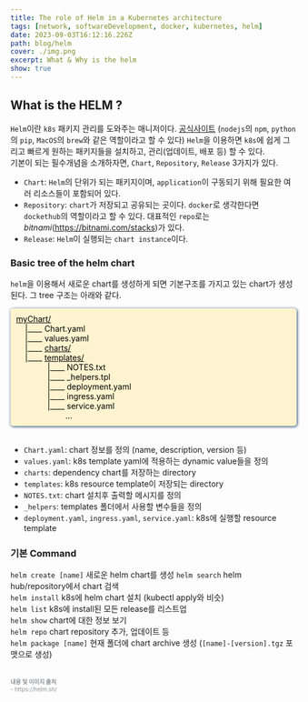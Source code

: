 ```yaml
---
title: The role of Helm in a Kubernetes architecture
tags: [network, softwareDevelopment, docker, kubernetes, helm]
date: 2023-09-03T16:12:16.226Z
path: blog/helm
cover: ./img.png
excerpt: What & Why is the helm
show: true
---
```


## What is the HELM ?

`Helm`이란 `k8s` 패키지 관리를 도와주는 매니저이다. <a href='https://helm.sh/' target="_blank" rel="noopener noreferrer">공식사이트</a> (`nodejs`의 `npm`, `python`의 `pip`, `MacOS`의 `brew`와 같은 역할이라고 할 수 있다) `Helm`을 이용하면 `k8s`에 쉽게 그리고 빠르게 원하는 패키지들을 설치하고, 관리(업데이트, 배포 등) 할 수 있다.  
기본이 되는 필수개념을 소개하자면, `Chart`, `Repository`, `Release` 3가지가 있다. 

- `Chart`: `Helm`의 단위가 되는 패키지이며, `application`이 구동되기 위해 필요한 여러 리소스들이 포함되어 있다.
- `Repository`: `chart`가 저장되고 공유되는 곳이다. `docker`로 생각한다면 `dockethub`의 역할이라고 할 수 있다. 대표적인 `repo`로는 <i>bitnami</i>(https://bitnami.com/stacks)가 있다. 
- `Release`: `Helm`이 실행되는 `chart instance`이다. 

### Basic tree of the helm chart 
`helm`을 이용해서 새로운 chart를 생성하게 되면 기본구조를 가지고 있는 chart가 생성된다. 그 tree 구조는 아래와 같다.

<div style="padding:10px;background:#fff4cf;color:black;border-radius:5px;box-shadow: 1px 1px 5px #0e3767">
<u>myChart/</u><br/>
&nbsp;&nbsp;&nbsp;&nbsp;|____ Chart.yaml<br/>  
&nbsp;&nbsp;&nbsp;&nbsp;|____ values.yaml<br/>  
&nbsp;&nbsp;&nbsp;&nbsp;|____ <u>charts/</u><br/>  
&nbsp;&nbsp;&nbsp;&nbsp;|____ <u>templates/</u><br/>  
&nbsp;&nbsp;&nbsp;&nbsp;&nbsp;&nbsp;&nbsp;&nbsp;&nbsp;&nbsp;&nbsp;&nbsp;&nbsp;&nbsp;|____ NOTES.txt<br/>  
&nbsp;&nbsp;&nbsp;&nbsp;&nbsp;&nbsp;&nbsp;&nbsp;&nbsp;&nbsp;&nbsp;&nbsp;&nbsp;&nbsp;|____ _helpers.tpl<br/>  
&nbsp;&nbsp;&nbsp;&nbsp;&nbsp;&nbsp;&nbsp;&nbsp;&nbsp;&nbsp;&nbsp;&nbsp;&nbsp;&nbsp;|____ deployment.yaml<br/>  
&nbsp;&nbsp;&nbsp;&nbsp;&nbsp;&nbsp;&nbsp;&nbsp;&nbsp;&nbsp;&nbsp;&nbsp;&nbsp;&nbsp;|____ ingress.yaml<br/>  
&nbsp;&nbsp;&nbsp;&nbsp;&nbsp;&nbsp;&nbsp;&nbsp;&nbsp;&nbsp;&nbsp;&nbsp;&nbsp;&nbsp;|____ service.yaml<br/>
&nbsp;&nbsp;&nbsp;&nbsp;&nbsp;&nbsp;&nbsp;&nbsp;&nbsp;&nbsp;&nbsp;&nbsp;&nbsp;&nbsp;&nbsp;&nbsp;&nbsp;&nbsp;&nbsp;&nbsp;&nbsp;&nbsp;...
</div><br/>

- `Chart.yaml`: chart 정보를 정의 (name, description, version 등)
- `values.yaml`: k8s template yaml에 적용하는 dynamic value들을 정의
- `charts`: dependency chart를 저장하는 directory
- `templates`: k8s resource template이 저장되는 directory
- `NOTES.txt`: chart 설치후 출력할 메시지를 정의
- `_helpers`: templates 폴더에서 사용할 변수들을 정의
- `deployment.yaml`, `ingress.yaml`, `service.yaml`: k8s에 실행할 resource template


### 기본 Command

`helm create [name]` 새로운 helm chart를 생성
`helm search` helm hub/repository에서 chart 검색  
`helm install` k8s에 helm chart 설치 (kubectl apply와 비슷)  
`helm list` k8s에 install된 모든 release를 리스트업  
`helm show` chart에 대한 정보 보기  
`helm repo` chart repository 추가, 업데이트 등  
`helm package [name]` 현재 폴더에 chart archive 생성 (`[name]-[version].tgz` 포맷으로 생성)  


<br/>
<div style="font-size:10px;color:#8b9196;word-break: break-all"><b>내용 및 이미지 출처</b><br/>
- https://helm.sh/<br/>
</div>

